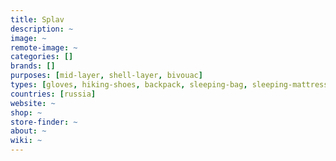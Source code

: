 ```yaml
---
title: Splav
description: ~
image: ~
remote-image: ~
categories: []
brands: []
purposes: [mid-layer, shell-layer, bivouac]
types: [gloves, hiking-shoes, backpack, sleeping-bag, sleeping-mattress, tent, trekking-pole]
countries: [russia]
website: ~
shop: ~
store-finder: ~
about: ~
wiki: ~
---
```

